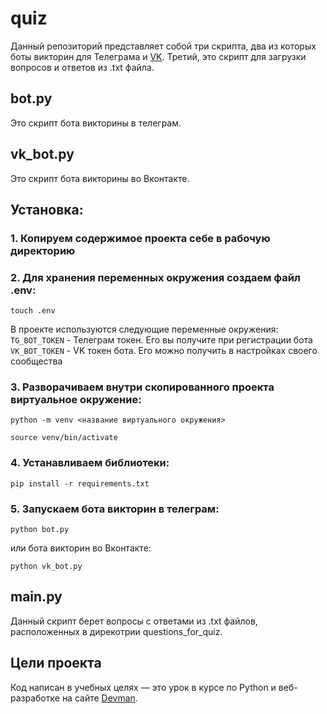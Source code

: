 # quiz
Данный репозиторий представляет собой три скрипта, два из которых боты викторин для Телеграма и [VK](https://vk.com). Третий, это скрипт
для загрузки вопросов и ответов из .txt файла.

## bot.py
Это скрипт бота викторины в телеграм.

## vk_bot.py
Это скрипт бота викторины во Вконтакте.

## Установка:

### 1. Копируем содержимое проекта себе в рабочую директорию

### 2. Для хранения переменных окружения создаем файл .env:
```
touch .env
```
В проекте используются следующие переменные окружения:  
`TG_BOT_TOKEN` - Телеграм токен. Его вы получите при регистрации бота  
`VK_BOT_TOKEN` - VK токен бота. Его можно получить в настройках своего сообщества

### 3. Разворачиваем внутри скопированного проекта виртуальное окружение:
```
python -m venv <название виртуального окружения>
```
```
source venv/bin/activate
```
### 4. Устанавливаем библиотеки:
```
pip install -r requirements.txt
```

### 5. Запускаем бота викторин в телеграм:
```
python bot.py
```
или бота викторин во Вконтакте:
```
python vk_bot.py
```

## main.py
Данный скрипт берет вопросы с ответами из .txt файлов, расположенных в дирекотрии questions_for_quiz.

## Цели проекта

Код написан в учебных целях — это урок в курсе по Python и веб-разработке на сайте [Devman](https://dvmn.org/).
